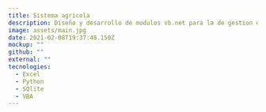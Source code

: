```yaml
---
title: Sistema agricola
description: Diseño y desarrollo de modulos vb.net para la de gestion de informacion en red local, que permitiera gestionar altos volumnes de datos e identificar los puntos fuertes y debiles del proceso en base a indicadores de produccion agricola en <a href='https://www.mavalle.com/'>Mavalle</a>.
image: assets/main.jpg
date: 2021-02-08T19:37:48.150Z
mockup: ""
github: ""
external: ""
tecnologies:
  - Excel
  - Python
  - SQlite
  - VBA
---
```

